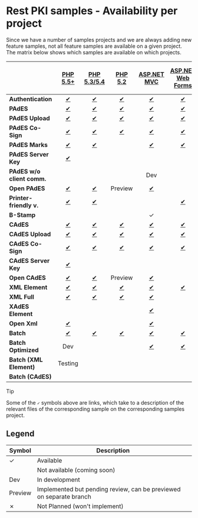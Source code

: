 ﻿# Rest PKI samples - Availability per project

Since we have a number of samples projects and we are always adding new feature samples, not all feature samples are
available on a given project. The matrix below shows which samples are available on which projects.

|                            | [PHP 5.5+](php/current.md)       | [PHP 5.3/5.4](php/legacy.md)    | [PHP 5.2](php/legacy52.md)        | [ASP.NET MVC](dotnet/mvc.md)       | [ASP.NET Web Forms](dotnet/web-forms.md) | [ASP.NET Core](dotnet/netcore.md)   | [VS 2008](dotnet/vs2008.md)       | [Python Flask](python/flask.md) | [Java 7+ Spring MVC](java/mvc.md) | [Java 6 Spring MVC](java/mvc-java6.md) | [Node.js SPA](nodejs/spa.md) | [Node.js MVC](nodejs/mvc.md) | [Ruby on Rails](ruby/rails.md) |
| -------------------------- |:--------------------------------:|:-------------------------------:|:---------------------------------:|:----------------------------------:|:----------------------------------------:|:-----------------------------------:|:---------------------------------:|:-------------------------------:|:---------------------------------:|:--------------------------------------:|:----------------------------:|:----------------------------:|:------------------------------:|
| **Authentication**         | [✔](php/current.md#auth)         | [✔](php/legacy.md#auth)         | [✔](php/legacy52.md#auth)         | [✔](dotnet/mvc.md#auth)            | [✔](dotnet/web-forms.md#auth)            | [✔](dotnet/netcore.md#auth)         | [✔](dotnet/vs2008.md#auth)        | ✓                               | [✔](java/mvc.md#auth)             | ✓                                      | ✓                            | ✓                            | ✓                              |
| **PAdES**                  | [✔](php/current.md#pades)        | [✔](php/legacy.md#pades)        | [✔](php/legacy52.md#pades)        | [✔](dotnet/mvc.md#pades)           | [✔](dotnet/web-forms.md#pades)           | [✔](dotnet/netcore.md#pades)        | [✔](dotnet/vs2008.md#pades)       | ✓                               | [✔](java/mvc.md#pades)            | ✓                                      | ✓                            | ✓                            | ✓                              |
| **PAdES Upload**           | [✔](php/current.md#pades-upload) | [✔](php/legacy.md#pades-upload) | [✔](php/legacy52.md#pades-upload) | [✔](dotnet/mvc.md#pades-upload)    | [✔](dotnet/web-forms.md#pades-upload)    | [✔](dotnet/netcore.md#pades-upload) | ✗                                 | ✓                               | [✔](java/mvc.md#pades-upload)     | ✓                                      |                              | ✓                            | ✓                              |
| **PAdES Co-Sign**          | [✔](php/current.md#pades-cosign) | [✔](php/legacy.md#pades-cosign) | [✔](php/legacy52.md#pades-cosign) | [✔](dotnet/mvc.md#pades-cosign)    | [✔](dotnet/web-forms.md#pades-cosign)    | [✔](dotnet/netcore.md#pades-cosign) | ✗                                 | ✓                               | [✔](java/mvc.md#pades-cosign)     | ✓                                      |                              | ✓                            | ✓                              |
| **PAdES Marks**            | [✔](php/current.md#pdf-marks)    | [✔](php/legacy.md#pdf-marks)    |                                   | [✔](dotnet/mvc.md#pdf-marks)       | [✔](dotnet/web-forms.md#pdf-marks)       | [✔](dotnet/netcore.md#pdf-marks)    | [✔](dotnet/vs2008.md#pdf-marks)   |                                 | [✔](java/mvc.md#pdf-marks)        | ✓                                      |                              |                              |                                |
| **PAdES Server Key**       | [✔](php/current.md#pades-server) |                                 |                                   |                                    |                                          | Testing                             | ✗                                 |                                 | Testing                           |                                        |                              | ✓                            |                                |
| **PAdES w/o client comm.** |                                  |                                 |                                   | Dev                                |                                          |                                     | ✗                                 |                                 |                                   |                                        |                              |                              | ✓                              |
| **Open PAdES**             | [✔](php/current.md#open-pades)   | [✔](php/legacy.md#open-pades)   | Preview                           | [✔](dotnet/mvc.md#open-pades)      |                                          | Preview                             | ✗                                 | Dev                             | [✔](java/mvc.md#open-pades)       | ✓                                      |                              |                              |                                |
| **Printer-friendly v.**    | [✔](php/current.md#print)        | [✔](php/legacy.md#print)        |                                   |                                    | [✔](dotnet/web-forms.md#print)           |                                     | ✗                                 |                                 |                                   |                                        |                              |                              |                                |
| **B-Stamp**                |                                  |                                 |                                   | ✓                                  |                                          |                                     | ✗                                 |                                 |                                   |                                        |                              |                              |                                |
| **CAdES**                  | [✔](php/current.md#cades)        | [✔](php/legacy.md#cades)        | [✔](php/legacy52.md#cades)        | [✔](dotnet/mvc.md#cades)           | [✔](dotnet/web-forms.md#cades)           | [✔](dotnet/netcore.md#cades)        | [✔](dotnet/vs2008.md#cades)       | ✓                               | [✔](java/mvc.md#cades)            | ✓                                      |                              | ✓                            | ✓                              |
| **CAdES Upload**           | [✔](php/current.md#cades-upload) | [✔](php/legacy.md#cades-upload) | [✔](php/legacy52.md#cades-upload) | [✔](dotnet/mvc.md#cades-upload)    | [✔](dotnet/web-forms.md#cades-upload)    | [✔](dotnet/netcore.md#cades-upload) | ✗                                 | ✓                               | [✔](java/mvc.md#cades-upload)     | ✓                                      |                              | ✓                            | ✓                              |
| **CAdES Co-Sign**          | [✔](php/current.md#cades-cosign) | [✔](php/legacy.md#cades-cosign) | [✔](php/legacy52.md#cades-cosign) | [✔](dotnet/mvc.md#cades-cosign)    | [✔](dotnet/web-forms.md#cades-cosign)    | [✔](dotnet/netcore.md#cades-cosign) | ✗                                 | ✓                               | [✔](java/mvc.md#cades-cosign)     | ✓                                      |                              | ✓                            | ✓                              |
| **CAdES Server Key**       | [✔](php/current.md#cades-server) |                                 |                                   |                                    |                                          | Testing                             | ✗                                 |                                 | Testing                           |                                        |                              | ✓                            |                                |
| **Open CAdES**             | [✔](php/current.md#open-cades)   | [✔](php/legacy.md#open-cades)   | Preview                           | [✔](dotnet/mvc.md#open-cades)      |                                          | Preview                             | ✗                                 | Dev                             | [✔](java/mvc.md#open-cades)       | ✓                                      |                              |                              |                                |
| **XML Element**            | [✔](php/current.md#xml-element)  | [✔](php/legacy.md#xml-element)  | [✔](php/legacy52.md#xml-element)  | [✔](dotnet/mvc.md#xml-element)     | [✔](dotnet/web-forms.md#xml-element)     | [✔](dotnet/netcore.md#xml-element)  | [✔](dotnet/vs2008.md#xml-element) | ✓                               | [✔](java/mvc.md#xml-element)      | ✓                                      |                              | ✓                            | ✓                              |
| **XML Full**               | [✔](php/current.md#xml-full)     | [✔](php/legacy.md#xml-full)     | [✔](php/legacy52.md#xml-full)     | [✔](dotnet/mvc.md#xml-full)        |                                          | Preview                             | ✗							        | ✓                               | [✔](java/mvc.md#xml-full)         | ✓                                      |                              | ✓                            | ✓                              |
| **XAdES Element**          |                                  |                                 |                                   | [✔](dotnet/mvc.md#xades-element)   |                                          |                                     | ✗                                 |                                 |                                   |                                        |                              |                              |                                |
| **Open Xml**               | [✔](php/current.md#open-xml)     |                                 |                                   | [✔](dotnet/mvc.md#open-xml)        |                                          | Preview                             | ✗                                 |                                 | [✔](java/mvc.md#open-xml)         |                                        |                              |                              |                                |
| **Batch**                  | [✔](php/current.md#batch)        | [✔](php/legacy.md#batch)        | [✔](php/legacy52.md#batch)        | [✔](dotnet/mvc.md#batch)           | [✔](dotnet/web-forms.md#batch)           | Preview                             | [✔](dotnet/vs2008.md#batch)       | Dev                             | [✔](java/mvc.md#batch)            | ✓                                      |                              |                              | ✓                              |
| **Batch Optimized**        | Dev                              |                                 |                                   | [✔](dotnet/mvc.md#batch-optimized) | [✔](dotnet/web-forms.md#batch-optimized) |                                     | ✗                                 |                                 |                                   |                                        |                              |                              |                                |
| **Batch (XML Element)**    | Testing                          |                                 |                                   |								       |                                          |                                     | ✗                                 |                                 |								      |                                        |                              | Testing                      | Testing                        |
| **Batch (CAdES)**          |                                  |                                 |                                   |								       |                                          |                                     | ✗                                 |                                 |								      |                                        |                              |                              | ✓                              |

> [!TIP]
> Some of the `✓` symbols above are links, which take to a description of the relevant files of the corresponding
> sample on the corresponding samples project.

## Legend

| Symbol  | Description                                                         |
| ------- | --------------                                                      |
| ✓       | Available                                                           |
|         | Not available (coming soon)                                         |
| Dev     | In development                                                      |
| Preview | Implemented but pending review, can be previewed on separate branch |
| ✗       | Not Planned (won't implement)                                       |
